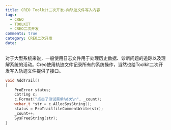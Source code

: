 ```yaml
---
title: CREO Toolkit二次开发-向轨迹文件写入内容
tags:
  - CREO
  - TOOLKIT
  - CREO二次开发
comments: true
category: CREO二次开发
date:
---
```


对于大型系统来说，一般使用日志文件用于处理历史数据、诊断问题的追踪以及理解系统的活动。Creo使用轨迹文件记录所有的系统操作，当然也给Toolkit二次开发写入轨迹文件提供了接口。

```cpp
void AddTrail()
{
	ProError status;
	CString c;
	c.Format("点击了测试菜单%d次\n", _count);
	wchar_t *str = c.AllocSysString();
	status = ProTrailfileCommentWrite(str);
	_count++;
	SysFreeString(str);
}
```